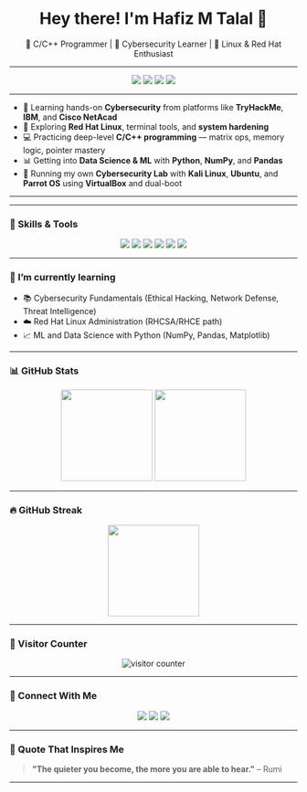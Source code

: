 <h1 align="center">Hey there! I'm Hafiz M Talal 👋</h1>
<p align="center">
  🧠 C/C++ Programmer | 🔐 Cybersecurity Learner | 🐧 Linux & Red Hat Enthusiast
</p>

---

<p align="center">
  <img src="https://img.shields.io/badge/Cybersecurity-Learning-informational?style=for-the-badge&logo=tryhackme&logoColor=white&color=red" />
  <img src="https://img.shields.io/badge/Linux-RedHat-informational?style=for-the-badge&logo=redhat&logoColor=white&color=black" />
  <img src="https://img.shields.io/badge/Programming-C/C++-blue?style=for-the-badge&logo=cplusplus&logoColor=white" />
  <img src="https://img.shields.io/badge/Machine Learning-Python-yellowgreen?style=for-the-badge&logo=python&logoColor=white" />
</p>

---

- 🔐 Learning hands-on **Cybersecurity** from platforms like **TryHackMe**, **IBM**, and **Cisco NetAcad**
- 🐧 Exploring **Red Hat Linux**, terminal tools, and **system hardening**
- 💻 Practicing deep-level **C/C++ programming** — matrix ops, memory logic, pointer mastery
- 📊 Getting into **Data Science & ML** with **Python**, **NumPy**, and **Pandas**
- 🧪 Running my own **Cybersecurity Lab** with **Kali Linux**, **Ubuntu**, and **Parrot OS** using **VirtualBox** and dual-boot

---

---

### 🧠 Skills & Tools

<p align="center">
  <img src="https://img.shields.io/badge/C-00599C?style=for-the-badge&logo=c&logoColor=white"/>
  <img src="https://img.shields.io/badge/C++-00599C?style=for-the-badge&logo=cplusplus&logoColor=white"/>
  <img src="https://img.shields.io/badge/Python-3776AB?style=for-the-badge&logo=python&logoColor=white"/>
  <img src="https://img.shields.io/badge/Linux-FCC624?style=for-the-badge&logo=linux&logoColor=black"/>
  <img src="https://img.shields.io/badge/Bash-121011?style=for-the-badge&logo=gnubash&logoColor=white"/>
  <img src="https://img.shields.io/badge/TryHackMe-212C42?style=for-the-badge&logo=tryhackme&logoColor=white"/>
</p>

---

### 🌱 I’m currently learning

- 📚 Cybersecurity Fundamentals (Ethical Hacking, Network Defense, Threat Intelligence)
- ☁️ Red Hat Linux Administration (RHCSA/RHCE path)
- 📈 ML and Data Science with Python (NumPy, Pandas, Matplotlib)

---

### 📊 GitHub Stats

<p align="center">
  <img src="https://github-readme-stats.vercel.app/api?username=talalhafizmuhammad&show_icons=true&theme=tokyonight" height="160"/>
  <img src="https://github-readme-stats.vercel.app/api/top-langs/?username=talalhafizmuhammad&layout=compact&theme=tokyonight" height="160"/>
</p>

---

### 🔥 GitHub Streak

<p align="center">
  <img src="https://github-readme-streak-stats.herokuapp.com/?user=talalhafizmuhammad&theme=tokyonight" height="160"/>
</p>

---

### 📍 Visitor Counter

<p align="center">
  <img src="https://komarev.com/ghpvc/?username=talalhafizmuhammad&style=flat-square&color=00ffee" alt="visitor counter"/>
</p>

---

### 🤝 Connect With Me

<p align="center">
  <a href="mailto:muhammadtala20201@gmail.com"><img src="https://img.shields.io/badge/email-D14836?style=for-the-badge&logo=gmail&logoColor=white" /></a>
  <a href="https://www.linkedin.com/in/hafiz-muhammad-talal"><img src="https://img.shields.io/badge/LinkedIn-blue?style=for-the-badge&logo=linkedin&logoColor=white" /></a>
  <a href="https://github.com/talalhafizmuhammad"><img src="https://img.shields.io/badge/GitHub-181717?style=for-the-badge&logo=github&logoColor=white"/></a>
</p>

---

### 💬 Quote That Inspires Me

> **"The quieter you become, the more you are able to hear."** – Rumi

---
